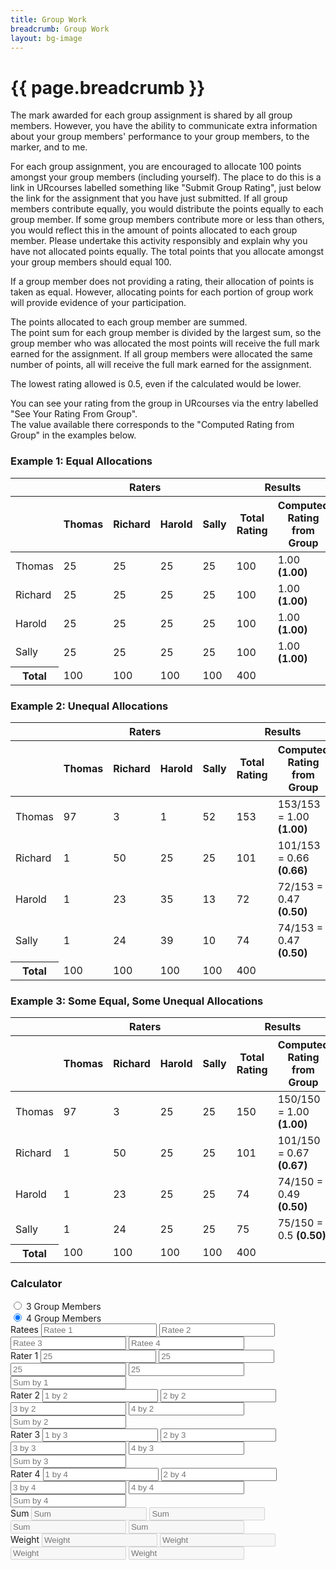 ```yaml
---
title: Group Work
breadcrumb: Group Work
layout: bg-image
---
```

# {{ page.breadcrumb }}

The mark awarded for each group assignment is shared by all group members. However, you have the ability to communicate extra information about
your group members' performance to your group members,
to the marker, and to me.

For each group assignment,
you are encouraged to allocate 100 points amongst your group members
(including yourself).
The place to do this is a link in URcourses labelled something like
"Submit Group Rating",
just below the link for the assignment that you have just submitted.
If all group members contribute equally,
you would distribute the points equally to each group member.
If some group members contribute more or less than others,
you would reflect this in the amount of points allocated to each group member.
Please undertake this activity responsibly and explain why you have not
allocated points equally.
The total points that you allocate amongst your group members should equal 100.

If a group member does not providing a rating,
their allocation of points is taken as equal.
However, allocating points for each portion of
group work will provide evidence of your participation.

The points allocated to each group member are summed.  
The point sum for each group member is divided by the largest sum,
so the group member who was allocated the most points will receive
the full mark earned for the assignment.  If all group members were allocated
the same number of points, all will receive the full mark earned for the assignment.

The lowest rating allowed is 0.5, even if the calculated would be lower.

You can see your rating from the group in URcourses via the entry labelled
"See Your Rating From Group".  
The value available there corresponds to the
"Computed Rating from Group" in the examples below.

<h3>Example 1: Equal Allocations</h3>
  <div class="table-responsive">
    <table class="table table-bordered table-striped">
			<thead>
				<tr>
					<th></th>
					<th colspan="4">Raters</th>
					<th colspan="2">Results</th>
				</tr>
				<tr>
					<th></th>
					<th>Thomas</th>
					<th>Richard</th>
					<th>Harold</th>
					<th>Sally</th>
					<th>Total Rating</th>
					<th>Computed Rating from Group</th>
				</tr>
			</thead>
			<tbody>
				<tr>
					<td>Thomas</td>
					<td>25</td>
					<td>25</td>
					<td>25</td>
					<td>25</td>
					<td>100</td>
					<td>1.00 <strong>(1.00)</strong></td>
				</tr>
				<tr>
					<td>Richard</td>
					<td>25</td>
					<td>25</td>
					<td>25</td>
					<td>25</td>
					<td>100</td>
					<td>1.00 <strong>(1.00)</strong></td>
				</tr>
				<tr>
					<td>Harold</td>
					<td>25</td>
					<td>25</td>
					<td>25</td>
					<td>25</td>
					<td>100</td>
					<td>1.00 <strong>(1.00)</strong></td>
				</tr>
				<tr>
					<td>Sally</td>
					<td>25</td>
					<td>25</td>
					<td>25</td>
					<td>25</td>
					<td>100</td>
					<td>1.00 <strong>(1.00)</strong></td>
				</tr>
				<tr>
					<th>Total</th>
					<td>100</td>
					<td>100</td>
					<td>100</td>
					<td>100</td>
					<td>400</td>
					<td></td>
				</tr>
			</tbody>
		</table>
	</div>

<h3>Example 2: Unequal Allocations</h3>
  <div class="table-responsive">
		<table class="table table-bordered table-striped">
			<thead>
				<tr>
					<th></th>
					<th colspan="4">Raters</th>
					<th colspan="2">Results</th>
				</tr>
				<tr>
					<th></th>
					<th>Thomas</th>
					<th>Richard</th>
					<th>Harold</th>
					<th>Sally</th>
					<th>Total Rating</th>
					<th>Computed Rating from Group</th>
				</tr>
			</thead>
			<tbody>
				<tr>
					<td>Thomas</td>
					<td>97</td>
					<td>3</td>
					<td>1</td>
					<td>52</td>
					<td>153</td>
					<td>153/153 = 1.00 <strong>(1.00)</strong></td>
				</tr>
				<tr>
					<td>Richard</td>
					<td>1</td>
					<td>50</td>
					<td>25</td>
					<td>25</td>
					<td>101</td>
					<td>101/153 = 0.66 <strong>(0.66)</strong></td>
				</tr>
				<tr>
					<td>Harold</td>
					<td>1</td>
					<td>23</td>
					<td>35</td>
					<td>13</td>
					<td>72</td>
					<td>72/153 = 0.47 <strong>(0.50)</strong></td>
				</tr>
				<tr>
					<td>Sally</td>
					<td>1</td>
					<td>24</td>
					<td>39</td>
					<td>10</td>
					<td>74</td>
					<td>74/153 = 0.47 <strong>(0.50)</strong></td>
				</tr>
				<tr>
					<th>Total</th>
					<td>100</td>
					<td>100</td>
					<td>100</td>
					<td>100</td>
					<td>400</td>
					<td></td>
				</tr>
			</tbody>
		</table>
	</div>

<h3>Example 3: Some Equal, Some Unequal Allocations</h3>
  <div class="table-responsive">
		<table class="table table-bordered table-striped">
			<thead>
				<tr>
					<th></th>
					<th colspan="4">Raters</th>
					<th colspan="2">Results</th>
				</tr>
				<tr>
					<th></th>
					<th>Thomas</th>
					<th>Richard</th>
					<th>Harold</th>
					<th>Sally</th>
					<th>Total Rating</th>
					<th>Computed Rating from Group</th>
				</tr>
			</thead>
			<tbody>
				<tr>
					<td>Thomas</td>
					<td>97</td>
					<td>3</td>
					<td>25</td>
					<td>25</td>
					<td>150</td>
					<td>150/150 = 1.00 <strong>(1.00)</strong></td>
				</tr>
				<tr>
					<td>Richard</td>
					<td>1</td>
					<td>50</td>
					<td>25</td>
					<td>25</td>
					<td>101</td>
					<td>101/150 = 0.67 <strong>(0.67)</strong></td>
				</tr>
				<tr>
					<td>Harold</td>
					<td>1</td>
					<td>23</td>
					<td>25</td>
					<td>25</td>
					<td>74</td>
					<td>74/150 = 0.49 <strong>(0.50)</strong></td>
				</tr>
				<tr>
					<td>Sally</td>
					<td>1</td>
					<td>24</td>
					<td>25</td>
					<td>25</td>
					<td>75</td>
					<td>75/150 = 0.5 <strong>(0.50)</strong></td>
				</tr>
				<tr>
					<th>Total</th>
					<td>100</td>
					<td>100</td>
					<td>100</td>
					<td>100</td>
					<td>400</td>
					<td></td>
				</tr>
			</tbody>
		</table>
	</div>

<h3>Calculator</h3>

<form>
  <div class="form-check">
    <input class="form-check-input" type="radio" name="groupRadios" id="groupRadio3" value="3">
    <label class="form-check-label" for="groupRadios">
      3 Group Members
    </label>
  </div>
  <div class="form-check">
    <input class="form-check-input" type="radio" name="groupRadios" id="groupRadio4" value="4" checked>
    <label class="form-check-label" for="groupRadios">
      4 Group Members
    </label>
  </div>
  <div class="form-row">
    <div class="form-group col-md-2">
      <label for="ratees">Ratees</label>
      <input type="text" class="form-control" name="ratees" id="ratee1" oninput="rate('1')" placeholder="Ratee 1">
      <input type="text" class="form-control" name="ratees" id="ratee2" oninput="rate('2')" placeholder="Ratee 2">
      <input type="text" class="form-control" name="ratees" id="ratee3" oninput="rate('3')" placeholder="Ratee 3">
      <input type="text" class="form-control" name="ratees" id="ratee4" oninput="rate('4')" placeholder="Ratee 4">
    </div>
    <div class="form-group col-md-2">
      <label id="rater1" for="raters1">Rater 1</label>
      <input type="number" step="1" class="form-control" id="1b1" onchange="sumby('1')" placeholder="25">
      <input type="number" step="1" class="form-control" id="2b1" onchange="sumby('1')" placeholder="25">
      <input type="number" step="1" class="form-control" id="3b1" onchange="sumby('1')" placeholder="25">
      <input type="number" step="1" class="form-control" id="4b1" onchange="sumby('1')" placeholder="25">
      <input type="number" step="1" class="form-control" id="sb1" placeholder="Sum by 1">
    </div>
    <div class="form-group col-md-2">
      <label id="rater2" for="raters2">Rater 2</label>
      <input type="number" step="1" class="form-control" id="1b2" placeholder="1 by 2">
      <input type="number" step="1" class="form-control" id="2b2" placeholder="2 by 2">
      <input type="number" step="1" class="form-control" id="3b2" placeholder="3 by 2">
      <input type="number" step="1" class="form-control" id="4b2" placeholder="4 by 2">
      <input type="number" step="1" class="form-control" id="sb2" placeholder="Sum by 2">
    </div>
    <div class="form-group col-md-2">
      <label id="rater3" for="raters3">Rater 3</label>
      <input type="number" step="1" class="form-control" id="1b3" placeholder="1 by 3">
      <input type="number" step="1" class="form-control" id="2b3" placeholder="2 by 3">
      <input type="number" step="1" class="form-control" id="3b3" placeholder="3 by 3">
      <input type="number" step="1" class="form-control" id="4b3" placeholder="4 by 3">
      <input type="number" step="1" class="form-control" id="sb3" placeholder="Sum by 3">
    </div>
    <div class="form-group col-md-2">
      <label id="rater4" for="raters4">Rater 4</label>
      <input type="number" step="1" class="form-control" id="1b4" placeholder="1 by 4">
      <input type="number" step="1" class="form-control" id="2b4" placeholder="2 by 4">
      <input type="number" step="1" class="form-control" id="3b4" placeholder="3 by 4">
      <input type="number" step="1" class="form-control" id="4b4" placeholder="4 by 4">
      <input type="number" step="1" class="form-control" id="sb4" placeholder="Sum by 4">
    </div>
    <div class="form-group col-md-1">
      <label for="">Sum</label>
      <input type="number" step="1" disabled class="form-control" id="r1s" placeholder="Sum">
      <input type="number" step="1" disabled class="form-control" id="r2s" placeholder="Sum">
      <input type="number" step="1" disabled class="form-control" id="r3s" placeholder="Sum">
      <input type="number" step="1" disabled class="form-control" id="r4s" placeholder="Sum">
    </div>
    <div class="form-group col-md-1">
      <label for="">Weight</label>
      <input type="number" step="0.01" disabled class="form-control" id="r1w" placeholder="Weight">
      <input type="number" step="0.01" disabled class="form-control" id="r2w" placeholder="Weight">
      <input type="number" step="0.01" disabled class="form-control" id="r3w" placeholder="Weight">
      <input type="number" step="0.01" disabled class="form-control" id="r4w" placeholder="Weight">
    </div>
  </div>
</form>

<script>
function rate(rr) {
    var src = "ratee" + rr;
    var dst = "rater" + rr;
    document.getElementById(dst).textContent = document.getElementById(src).value;
}
function sumby(rr) {

    var sum = 0;
    console.log(sum);
    for (var i = 1; i <= 4; i++)
    {
      var rid = i.toString() + "b" + rr;
      console.log(rid);
      sum = sum + parseInt(document.getElementById(rid).value);
      console.log(sum);
    }
    var rsum = "sb" + rr;
    var tt = document.getElementById(rsum);
    console.dir(tt);
    if (!isNaN(sum))
    {
      tt.valueAsNumber = sum;
      if (sum < 99 || sum > 100)
      {
        console.log("ERROR");
        tt.style.backgroundColor = "red";
      }
    }
}
</script>
